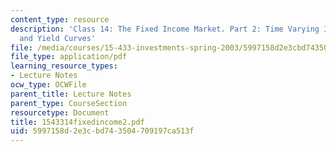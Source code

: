 ```yaml
---
content_type: resource
description: 'Class 14: The Fixed Income Market. Part 2: Time Varying Interest Rates
  and Yield Curves'
file: /media/courses/15-433-investments-spring-2003/5997158d2e3cbd743504709197ca513f_1543314fixedincome2.pdf
file_type: application/pdf
learning_resource_types:
- Lecture Notes
ocw_type: OCWFile
parent_title: Lecture Notes
parent_type: CourseSection
resourcetype: Document
title: 1543314fixedincome2.pdf
uid: 5997158d-2e3c-bd74-3504-709197ca513f
---
```

